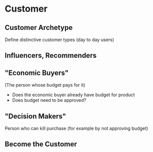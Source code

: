 # Customer

## Customer Archetype

Define distinctive customer types (day to day users)

## Influencers, Recommenders

## "Economic Buyers" 
(The person whose budget pays for it)

* Does the economic buyer already have budget for product
* Does budget need to be approved?

## "Decision Makers"

Person who can kill purchase (for example by not approving budget)

## Become the Customer